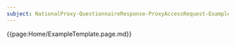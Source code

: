 ```yaml
---
subject: NationalProxy-QuestionnaireResponse-ProxyAccessRequest-Example
---
```


{{page:Home/ExampleTemplate.page.md}}